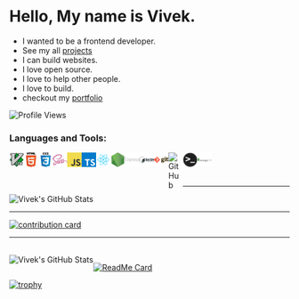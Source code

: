 # Hello, My name is Vivek.

- I wanted to be a frontend developer.
- See my all [projects](https://github.com/vivek80801?tab=repositories)
- I can build websites.
- I love open source.
- I love to help other people.
- I love to build.
- checkout my [portfolio](https://vivek80801-portfolio.netlify.app/ "Go to vivek portfolio")

![Profile Views](https://komarev.com/ghpvc/?username=vivek80801&label=Profile%20Views)

### Languages and Tools:

<a target="_blank" href="https://www.vim.org/">
    <img align="left" alt="vim" width="26px" src="https://raw.githubusercontent.com/github/explore/80688e429a7d4ef2fca1e82350fe8e3517d3494d/topics/vim/vim.png" />
</a>
<img align="left" alt="HTML5" width="26px" src="https://raw.githubusercontent.com/github/explore/80688e429a7d4ef2fca1e82350fe8e3517d3494d/topics/html/html.png" />
<img align="left" alt="CSS3" width="26px" src="https://raw.githubusercontent.com/github/explore/80688e429a7d4ef2fca1e82350fe8e3517d3494d/topics/css/css.png" />
<img align="left" alt="Sass" width="26px" src="https://raw.githubusercontent.com/github/explore/80688e429a7d4ef2fca1e82350fe8e3517d3494d/topics/sass/sass.png" />
<img align="left" alt="JavaScript" width="26px" src="https://raw.githubusercontent.com/github/explore/80688e429a7d4ef2fca1e82350fe8e3517d3494d/topics/javascript/javascript.png" />
<a target="_blank" href="https://www.typescriptlang.org/">
  <img align="left" alt="TypeScript" width="26px" src="https://raw.githubusercontent.com/github/explore/80688e429a7d4ef2fca1e82350fe8e3517d3494d/topics/typescript/typescript.png" />
</a>
<img align="left" alt="reactjs" width="26px" src="https://raw.githubusercontent.com/github/explore/80688e429a7d4ef2fca1e82350fe8e3517d3494d/topics/react/react.png"/>
<img align="left" alt="nodejs" width="26px" src="https://raw.githubusercontent.com/github/explore/80688e429a7d4ef2fca1e82350fe8e3517d3494d/topics/nodejs/nodejs.png"/>
<img alt="mongodb" width="26px" src="https://raw.githubusercontent.com/github/explore/80688e429a7d4ef2fca1e82350fe8e3517d3494d/topics/mongodb/mongodb.png"/>
<img align="left" alt="expressjs" width="26px" src="https://raw.githubusercontent.com/github/explore/80688e429a7d4ef2fca1e82350fe8e3517d3494d/topics/express/express.png"/>
<img align="left" alt="bash" width="26px" src="https://raw.githubusercontent.com/github/explore/80688e429a7d4ef2fca1e82350fe8e3517d3494d/topics/bash/bash.png"/>
<img align="left" alt="Git" width="26px" src="https://raw.githubusercontent.com/github/explore/80688e429a7d4ef2fca1e82350fe8e3517d3494d/topics/git/git.png" />
<img align="left" alt="GitHub" width="26px" src="https://github.githubassets.com/images/modules/logos_page/GitHub-Mark.png" />
<img align="left" alt="Terminal" width="26px" src="https://raw.githubusercontent.com/github/explore/80688e429a7d4ef2fca1e82350fe8e3517d3494d/topics/terminal/terminal.png" />

<br />
<br />

---

![Vivek's GitHub Stats](https://github-readme-stats.vercel.app/api?username=vivek80801&show_icons=true&hide_border=true&theme=chartreuse-dark)

---

[![contribution card](https://github-readme-streak-stats.herokuapp.com/?user=vivek80801&theme=dark)](contributions)

---

<br/>

  <img align="left" alt="Vivek's GitHub Stats" src="https://github-readme-stats.vercel.app/api/top-langs/?username=vivek80801&layout=compact&theme=chartreuse-dark&hide_border=true" />

[![ReadMe Card](https://github-readme-stats.vercel.app/api/pin/?username=vivek80801&repo=vivek80801&theme=chartreuse-dark)](https://github.com/vivek80801/vivek80801)

[![trophy](https://github-profile-trophy.vercel.app/?username=vivek80801&theme=dracula&row=2&column=3)](https://github.com/ryo-ma/github-profile-trophy)
